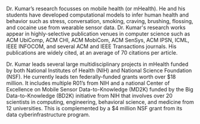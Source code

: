 Dr. Kumar’s research focusses on mobile health (or mHealth). He and his students have developed computational models to infer human health and behavior such as stress, conversation, smoking, craving, brushing, flossing, and cocaine use from wearable sensor data. Dr. Kumar's research works appear in highly-selective publication venues in computer science such as ACM UbiComp, ACM CHI, ACM MobiCom, ACM SenSys, ACM IPSN, ICML, IEEE INFOCOM, and several ACM and IEEE Transactions journals. His publications are widely cited, at an average of 70 citations per article.

Dr. Kumar leads several large multidisciplinary projects in mHealth funded by both National Institutes of Health (NIH) and National Science Foundation (NSF). He currently leads ten federally-funded grants worth over $18 million. It includes multiple R01’s from NIH and a national Center of Excellence on Mobile Sensor Data-to-Knowledge (MD2K) funded by the Big Data-to-Knowledge (BD2K) initiative from NIH that involves over 20 scientists in computing, engineering, behavioral science, and medicine from 12 universities. This is complemented by a $4 million NSF grant from its data cyberinfrastructure program.